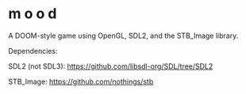 # m o o d
A DOOM-style game using OpenGL, SDL2, and the STB_Image library.

Dependencies:

SDL2 (not SDL3): https://github.com/libsdl-org/SDL/tree/SDL2

STB_Image: https://github.com/nothings/stb
